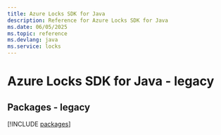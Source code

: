 ```yaml
---
title: Azure Locks SDK for Java
description: Reference for Azure Locks SDK for Java
ms.date: 06/05/2025
ms.topic: reference
ms.devlang: java
ms.service: locks
---
```

# Azure Locks SDK for Java - legacy
## Packages - legacy
[!INCLUDE [packages](locks-index.md)]